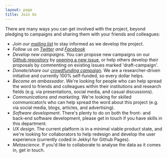 ```yaml
---
layout: page
title: Join Us
---
```


There are many ways you can get involved with the project, beyond pledging to campaigns and sharing them with your friends and colleagues:

* *Join our [mailing list](http://eepurl.com/dFVBVz)* to stay informed as we develop the project.
* *Follow us on [Twitter](https://twitter.com/projectfok) and [Facebook](https://www.facebook.com/projectFOK/)* 
* *Develop new campaigns*. You can propose new campaigns on our [Github repository](https://github.com/FreeOurKnowledge/website/issues?q=is%3Aopen+is%3Aissue+label%3Adraft-campaign) by [opening a new issue](https://github.com/FreeOurKnowledge/community/issues/new/choose), or help others develop their proposals by commenting on existing issues marked 'draft-campaign'.
* *Donate/share our [crowdfunding campaign](https://www.gofundme.com/f/rpjkz-test)*. We are a researcher-driven initiative and currently 100% self-funded, so every dollar helps.
* *Become an ambassador*. We're looking for people who can help spread the word to friends and colleagues within their institutions and research fields (e.g. via presentations, social media, and casual discussions). 
* *Communications and marketing*. We're looking for skilled communicator/s who can help spread the word about this project (e.g. via social media, blogs, articles, and advertising).
* *Software development*. There's plenty to do on both the front- and back-end software development, please get in touch if you have skills in this department.
* *UX design*. The current platform is in a minimal viable product state, and we're looking for collaborators to help redesign and develop the user experience (currently coded in Jekkyl for Github Pages). 
* *Metascience*. If you'd like to collaborate to analyse the data as it comes in, get in touch.
